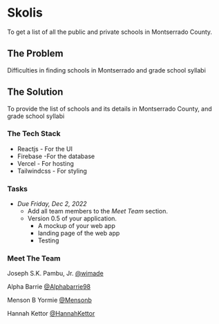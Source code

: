# Skolis
To get a list of all the public and private schools in Montserrado County.

## The Problem
Difficulties in finding schools in Montserrado and grade school syllabi

## The Solution
To provide the list of schools and its details in Montserrado County, and grade school syllabi

### The Tech Stack
- Reactjs - For the UI
- Firebase -For the database
- Vercel - For hosting
- Tailwindcss - For styling

### Tasks
- *Due Friday, Dec 2, 2022*
    - Add all team members to the *Meet Team* section.
    - Version 0.5 of your application.
       - A mockup of your web app
       - landing page of the web app
       - Testing

### Meet The Team
Joseph S.K. Pambu, Jr. [@wimade](https://www.github.com/wimade)

Alpha Barrie [@Alphabarrie98](https://www.github.com/Alphabarrie98)

Menson B Yormie [@Mensonb](https://www.github.com/Mensonb)

Hannah Kettor [@HannahKettor](https://www.github.com/HannahKettor)

